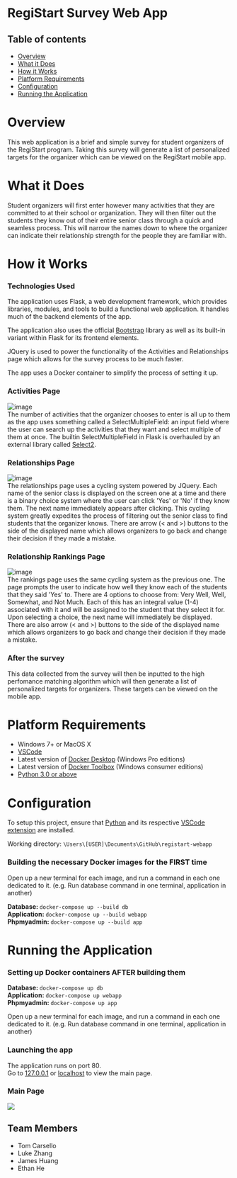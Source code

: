 # RegiStart Survey Web App

## Table of contents
* [Overview](#overview)
* [What it Does](#what-it-does)
* [How it Works](#how-it-works)
* [Platform Requirements](#platform-requirements)
* [Configuration](#configuration)
* [Running the Application](#running-the-application)

# Overview
This web application is a brief and simple survey for student organizers of the RegiStart program. Taking this survey will generate a list of personalized targets for the organizer which can be viewed on the RegiStart mobile app.

# What it Does
Student organizers will first enter however many activities that they are committed to at their school or organization. They will then filter out the students they know out of their entire senior class through a quick and seamless process. This will narrow the names down to where the organizer can indicate their relationship strength for the people they are familiar with.

# How it Works

### Technologies Used
The application uses Flask, a web development framework, which provides libraries, modules, and tools to build a functional web application. It handles much of the backend elements of the app.

The application also uses the official [Bootstrap](https://getbootstrap.com/docs/3.3/) library as well as its built-in variant within Flask for its frontend elements. 

JQuery is used to power the functionality of the Activities and Relationships page which allows for the survey process to be much faster.

The app uses a Docker container to simplify the process of setting it up.

### Activities Page
![image](https://github.com/nnhsse201920/registart-webapp/blob/master/Page%20Screenshots/activities.png) <br/>
The number of activities that the organizer chooses to enter is all up to them as the app uses something called a SelectMultipleField: an input field where the user can search up the activities that they want and select multiple of them at once. The builtin SelectMultipleField in Flask is overhauled by an external library called [Select2](select2.org).

### Relationships Page
![image](https://github.com/nnhsse201920/registart-webapp/blob/master/Page%20Screenshots/relationships.png) <br/>
The relationships page uses a cycling system powered by JQuery. Each name of the  senior class is displayed on the screen one at a time and there is a binary choice system where the user can click 'Yes' or 'No' if they know them. The next name immediately appears after clicking. This cycling system greatly expedites the process of filtering out the senior class to find students that the organizer knows. There are arrow (< and >) buttons to the side of the displayed name which allows organizers to go back and change their decision if they made a mistake.

### Relationship Rankings Page
![image](https://github.com/nnhsse201920/registart-webapp/blob/master/Page%20Screenshots/rankings.png) <br/>
The rankings page uses the same cycling system as the previous one. The page prompts the user to indicate how well they know each of the students that they said 'Yes' to. There are 4 options to choose from: Very Well, Well, Somewhat, and Not Much. Each of this has an integral value (1-4) associated with it and will be assigned to the student that they select it for. Upon selecting a choice, the next name will immediately be displayed. There are also arrow (< and >) buttons to the side of the displayed name which allows organizers to go back and change their decision if they made a mistake.

### After the survey
This data collected from the survey will then be inputted to the high perfomance matching algorithm which will then generate a list of personalized targets for organizers. These targets can be viewed on the mobile app.

# Platform Requirements
- Windows 7+ or MacOS X <br/>
- [VSCode](https://code.visualstudio.com/) 
- Latest version of [Docker Desktop](https://www.docker.com/products/docker-desktop) (Windows Pro editions)
- Latest version of [Docker Toolbox](https://docs.docker.com/toolbox/toolbox_install_windows)  (Windows consumer editions)
- [Python 3.0 or above](https://www.python.org/)


# Configuration 
To setup this project, ensure that [Python](https://www.python.org/) and its respective [VSCode extension](https://code.visualstudio.com/docs/python/python-tutorial) are installed. <br/>

Working directory: ``\Users\[USER]\Documents\GitHub\registart-webapp`` <br/>

### Building the necessary Docker images for the FIRST time
Open up a new terminal for each image, and run a command in each one dedicated to it. (e.g. Run database command in one terminal, application in another)

<strong>Database: </strong>  ``docker-compose up --build db`` <br/>
<strong>Application: </strong>  ``docker-compose up --build webapp`` <br/>
<strong>Phpmyadmin: </strong>  ``docker-compose up --build app`` <br/>

# Running the Application

### Setting up Docker containers AFTER building them
<strong>Database: </strong>  ``docker-compose up db`` <br/>
<strong>Application: </strong>  ``docker-compose up webapp`` <br/>
<strong>Phpmyadmin: </strong>  ``docker-compose up app`` <br/>

Open up a new terminal for each image, and run a command in each one dedicated to it. (e.g. Run database command in one terminal, application in another)

### Launching the app

The application runs on port 80. <br/>
Go to [127.0.0.1](http://127.0.0.1/) or [localhost](localhost) to view the main page.

### Main Page
![](https://github.com/nnhsse201920/registart-webapp/blob/master/Page%20Screenshots/landing.png)

## Team Members
* Tom Carsello
* Luke Zhang
* James Huang
* Ethan He
